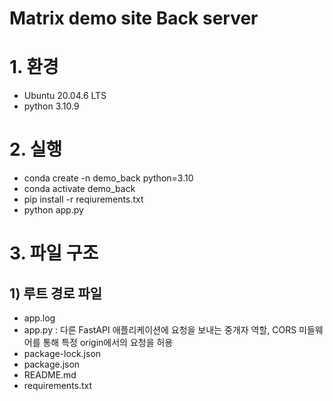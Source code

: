 # Matrix demo site Back server

# 1. 환경
- Ubuntu 20.04.6 LTS
- python 3.10.9

# 2. 실행
- conda create -n demo_back python=3.10
- conda activate demo_back
- pip install -r reqiurements.txt
- python app.py

# 3. 파일 구조

## 1) 루트 경로 파일
- app.log
- app.py : 다른 FastAPI 애플리케이션에 요청을 보내는 중개자 역할, CORS 미들웨어를 통해 특정 origin에서의 요청을 허용
- package-lock.json
- package.json
- README.md
- requirements.txt